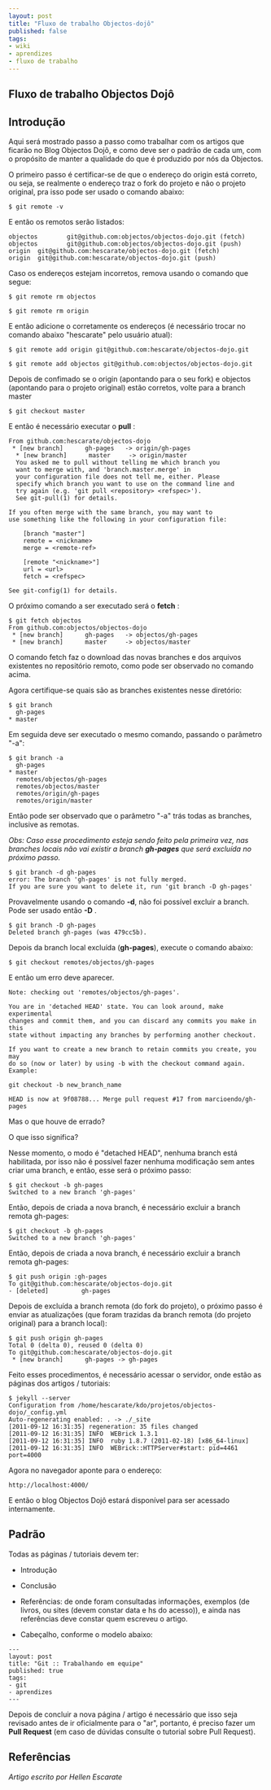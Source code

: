 ```yaml
---
layout: post
title: "Fluxo de trabalho Objectos-dojô"
published: false
tags:
- wiki
- aprendizes
- fluxo de trabalho
---
```



## Fluxo de trabalho Objectos Dojô


## Introdução

Aqui será mostrado passo a passo como trabalhar com os artigos que ficarão no Blog Objectos Dojô, e como deve ser o
padrão de cada um, com o propósito de manter a qualidade do que é produzido por nós da Objectos.

O primeiro passo é certificar-se de que o endereço do origin está correto, ou seja, se realmente o endereço traz o fork
do projeto e não o projeto original, pra isso pode ser usado o comando abaixo:

```
$ git remote -v
```

E então os remotos serão listados:

```
objectos        git@github.com:objectos/objectos-dojo.git (fetch)
objectos        git@github.com:objectos/objectos-dojo.git (push)
origin  git@github.com:hescarate/objectos-dojo.git (fetch)
origin  git@github.com:hescarate/objectos-dojo.git (push)
```

Caso os endereços estejam incorretos, remova usando o comando que segue:

```
$ git remote rm objectos
```

```
$ git remote rm origin
```

E então adicione o corretamente os endereços (é necessário trocar no comando abaixo "hescarate" pelo usuário atual):

```
$ git remote add origin git@github.com:hescarate/objectos-dojo.git
```

```
$ git remote add objectos git@github.com:objectos/objectos-dojo.git
```

Depois de confimado se o origin (apontando para o seu fork) e objectos (apontando para o projeto original) estão
corretos, volte para a branch master

```
$ git checkout master
```

E então é necessário executar o **pull** :


```
From github.com:hescarate/objectos-dojo
 * [new branch]      gh-pages   -> origin/gh-pages
  * [new branch]      master     -> origin/master
  You asked me to pull without telling me which branch you
  want to merge with, and 'branch.master.merge' in
  your configuration file does not tell me, either. Please
  specify which branch you want to use on the command line and
  try again (e.g. 'git pull <repository> <refspec>').
  See git-pull(1) for details.

If you often merge with the same branch, you may want to
use something like the following in your configuration file:

    [branch "master"]
    remote = <nickname>
    merge = <remote-ref>

    [remote "<nickname>"]
    url = <url>
    fetch = <refspec>

See git-config(1) for details.
```

O próximo comando a ser executado será o **fetch** :

```
$ git fetch objectos
From github.com:objectos/objectos-dojo
 * [new branch]      gh-pages   -> objectos/gh-pages
 * [new branch]      master     -> objectos/master
```

O comando fetch faz o download das novas branches e dos arquivos existentes no repositório remoto, como pode ser
observado no comando acima.

Agora certifique-se quais são as branches existentes nesse diretório:

```
$ git branch
  gh-pages
* master
```


Em seguida deve ser executado o mesmo comando, passando o parâmetro "-a":

```
$ git branch -a
  gh-pages
* master
  remotes/objectos/gh-pages
  remotes/objectos/master
  remotes/origin/gh-pages
  remotes/origin/master
```


Então pode ser observado que o parâmetro "-a" trás todas as branches, inclusive as remotas.

_Obs: Caso esse procedimento esteja sendo feito pela primeira vez, nas branches locais não vai existir a branch
**gh-pages** que será excluída no próximo passo._

```
$ git branch -d gh-pages
error: The branch 'gh-pages' is not fully merged.
If you are sure you want to delete it, run 'git branch -D gh-pages'
```

Provavelmente usando o comando **-d**, não foi possível excluir a branch. Pode ser usado então **-D** .


```
$ git branch -D gh-pages
Deleted branch gh-pages (was 479cc5b).
```

Depois da branch local excluída (**gh-pages**), execute o comando abaixo:

```
$ git checkout remotes/objectos/gh-pages
```

E então um erro deve aparecer.


```
Note: checking out 'remotes/objectos/gh-pages'.

You are in 'detached HEAD' state. You can look around, make experimental
changes and commit them, and you can discard any commits you make in this
state without impacting any branches by performing another checkout.

If you want to create a new branch to retain commits you create, you may
do so (now or later) by using -b with the checkout command again. Example:

git checkout -b new_branch_name

HEAD is now at 9f08788... Merge pull request #17 from marcioendo/gh-pages
```


Mas o que houve de errado?

O que isso significa?

Nesse momento, o modo é "detached HEAD", nenhuma branch está habilitada, por isso não é possível fazer nenhuma
modificação sem antes criar uma branch, e então, esse será o próximo passo:


```
$ git checkout -b gh-pages
Switched to a new branch 'gh-pages'
```

Então, depois de criada a nova branch, é necessário excluir a branch remota gh-pages:


```
$ git checkout -b gh-pages
Switched to a new branch 'gh-pages'
```

Então, depois de criada a nova branch, é necessário excluir a branch remota gh-pages:


```
$ git push origin :gh-pages
To git@github.com:hescarate/objectos-dojo.git
- [deleted]         gh-pages
```

Depois de excluída a branch remota (do fork do projeto), o próximo passo é enviar as atualizações (que foram trazidas
da branch remota (do projeto original) para a branch local):


```
$ git push origin gh-pages
Total 0 (delta 0), reused 0 (delta 0)
To git@github.com:hescarate/objectos-dojo.git
 * [new branch]      gh-pages -> gh-pages
```


Feito esses procedimentos, é necessário acessar o servidor, onde estão as páginas dos artigos / tutoriais:


```
$ jekyll --server
Configuration from /home/hescarate/kdo/projetos/objectos-dojo/_config.yml
Auto-regenerating enabled: . -> ./_site
[2011-09-12 16:31:35] regeneration: 35 files changed
[2011-09-12 16:31:35] INFO  WEBrick 1.3.1
[2011-09-12 16:31:35] INFO  ruby 1.8.7 (2011-02-18) [x86_64-linux]
[2011-09-12 16:31:35] INFO  WEBrick::HTTPServer#start: pid=4461 port=4000
```


Agora no navegador aponte para o endereço:

```
http://localhost:4000/
```

E então o blog Objectos Dojô estará disponível para ser acessado internamente.


## Padrão

Todas as páginas / tutoriais devem ter:

- Introdução

- Conclusão

- Referências: de onde foram consultadas informações, exemplos (de livros, ou sites (devem constar data e hs do
  acesso)), e ainda nas referências deve constar quem escreveu o artigo.

- Cabeçalho, conforme o modelo abaixo:


```
---
layout: post
title: "Git :: Trabalhando em equipe"
published: true
tags:
- git
- aprendizes
---
```

Depois de concluir a nova página / artigo é necessário que isso seja revisado antes de ir oficialmente para o "ar",
portanto, é preciso fazer um **Pull Request** (em caso de dúvidas consulte o tutorial sobre Pull Request).


## Referências

_Artigo escrito por Hellen Escarate_















































